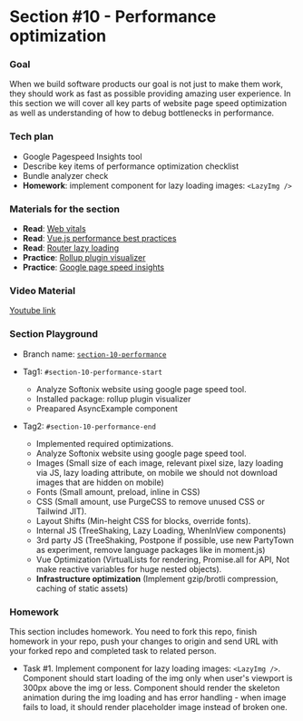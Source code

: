 # Section #10 - Performance optimization

### Goal
When we build software products our goal is not just to make them work, they should work as fast as possible providing amazing user experience. In this section we will cover all key parts of website page speed optimization as well as understanding of how to debug bottlenecks in performance.

### Tech plan
- Google Pagespeed Insights tool
- Describe key items of performance optimization checklist
- Bundle analyzer check
- **Homework**: implement component for lazy loading images: `<LazyImg />`

### Materials for the section
- **Read**: [Web vitals](https://web.dev/vitals/)
- **Read**: [Vue.js performance best practices](https://vuejs.org/guide/best-practices/performance.html)
- **Read**: [Router lazy loading](https://router.vuejs.org/guide/advanced/lazy-loading.html)
- **Practice**: [Rollup plugin visualizer](https://www.npmjs.com/package/rollup-plugin-visualizer)
- **Practice**: [Google page speed insights](https://pagespeed.web.dev/)

### Video Material
[Youtube link](https://youtu.be/fciI7n4vkQc)

### Section Playground
- Branch name: [`section-10-performance`](https://github.com/Softonix/softonix-incubator/tree/section-10-performance)
- Tag1: `#section-10-performance-start`
  - Analyze Softonix website using google page speed tool.
  - Installed package: rollup plugin visualizer
  - Preapared AsyncExample component

- Tag2: `#section-10-performance-end`
  - Implemented required optimizations.
  - Analyze Softonix website using google page speed tool.
  - Images (Small size of each image, relevant pixel size, lazy loading via JS, lazy loading attribute, on mobile we should not download images that are hidden on mobile)
  - Fonts (Small amount, preload, inline in CSS)
  - CSS (Small amount, use PurgeCSS to remove unused CSS or Tailwind JIT).
  - Layout Shifts (Min-height CSS for blocks, override fonts).
  - Internal JS (TreeShaking, Lazy Loading, WhenInView components)
  - 3rd party JS (TreeShaking, Postpone if possible, use new PartyTown as experiment, remove language packages like in moment.js)
  - Vue Optimization (VirtualLists for rendering, Promise.all for API, Not make reactive variables for huge nested objects).
  - **Infrastructure optimization** (Implement gzip/brotli compression, caching of static assets)

### Homework
This section includes homework. You need to fork this repo, finish homework in your repo, push your changes to origin and send URL with your forked repo and completed task to related person.

- Task #1. Implement component for lazy loading images: `<LazyImg />`. Component should start loading of the img only when user's viewport is 300px above the img or less. Component should render the skeleton animation during the img loading and has error handling - when image fails to load, it should render placeholder image instead of broken one.